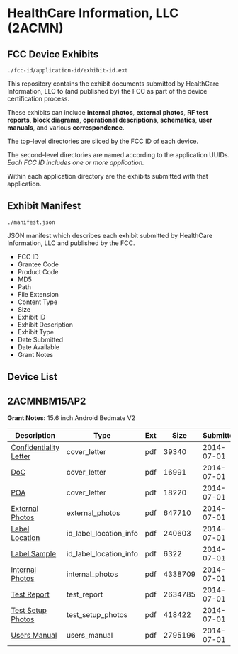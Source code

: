 # HealthCare Information, LLC (2ACMN)
## FCC Device Exhibits

```
./fcc-id/application-id/exhibit-id.ext
```

This repository contains the exhibit documents submitted by HealthCare Information, LLC to (and published by) the FCC as part of the device certification process.

These exhibits can include **internal photos**, **external photos**, **RF test reports**, **block diagrams**, **operational descriptions**, **schematics**, **user manuals**, and various **correspondence**.

The top-level directories are sliced by the FCC ID of each device.

The second-level directories are named according to the application UUIDs. *Each FCC ID includes one or more application.*

Within each application directory are the exhibits submitted with that application. 

## Exhibit Manifest

```
./manifest.json
```

JSON manifest which describes each exhibit submitted by HealthCare Information, LLC and published by the FCC.

- FCC ID
- Grantee Code
- Product Code
- MD5
- Path
- File Extension
- Content Type
- Size
- Exhibit ID
- Exhibit Description
- Exhibit Type
- Date Submitted
- Date Available
- Grant Notes

## Device List
## 2ACMNBM15AP2
**Grant Notes:** 15.6 inch Android Bedmate V2

| Description | Type | Ext | Size | Submitted | Available |
| ----------- | ---- | --- | ---- | --------- | --------- |
| [Confidentiality Letter](2ACMNBM15AP2/912022a49320d1eecba7eb743d344c5a/2312244.pdf) | cover_letter | pdf | 39340 | 2014-07-01 | 2014-07-01 |
| [DoC](2ACMNBM15AP2/912022a49320d1eecba7eb743d344c5a/2312245.pdf) | cover_letter | pdf | 16991 | 2014-07-01 | 2014-07-01 |
| [POA](2ACMNBM15AP2/912022a49320d1eecba7eb743d344c5a/2312246.pdf) | cover_letter | pdf | 18220 | 2014-07-01 | 2014-07-01 |
| [External Photos](2ACMNBM15AP2/912022a49320d1eecba7eb743d344c5a/2312243.pdf) | external_photos | pdf | 647710 | 2014-07-01 | 2014-07-01 |
| [Label Location](2ACMNBM15AP2/912022a49320d1eecba7eb743d344c5a/2312248.pdf) | id_label_location_info | pdf | 240603 | 2014-07-01 | 2014-07-01 |
| [Label Sample](2ACMNBM15AP2/912022a49320d1eecba7eb743d344c5a/2312249.pdf) | id_label_location_info | pdf | 6322 | 2014-07-01 | 2014-07-01 |
| [Internal Photos](2ACMNBM15AP2/912022a49320d1eecba7eb743d344c5a/2312247.pdf) | internal_photos | pdf | 4338709 | 2014-07-01 | 2014-07-01 |
| [Test Report](2ACMNBM15AP2/912022a49320d1eecba7eb743d344c5a/2312250.pdf) | test_report | pdf | 2634785 | 2014-07-01 | 2014-07-01 |
| [Test Setup Photos](2ACMNBM15AP2/912022a49320d1eecba7eb743d344c5a/2312251.pdf) | test_setup_photos | pdf | 418422 | 2014-07-01 | 2014-07-01 |
| [Users Manual](2ACMNBM15AP2/912022a49320d1eecba7eb743d344c5a/2312252.pdf) | users_manual | pdf | 2795196 | 2014-07-01 | 2014-07-01 |
